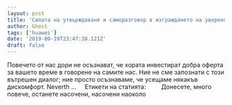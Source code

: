 ```yaml
---
layout: post
title: 'Силата на утвърждаване и саморазговор в изграждането на увереност'
author: Ghost
tags: ['huawei']
date: '2019-09-19T23:47:38.121Z'
draft: false
---
```


Повечето от нас дори не осъзнават, че хората инвестират добра оферта за вашето време в говорене на самите нас. Ние не сме запознати с този вътрешен диалог; ние просто осъзнаваме, че усещаме някакъв дискомфорт. Neverth ...     Етикети на статията:         Донесете, много повече, останете насочени, насочени наоколо

